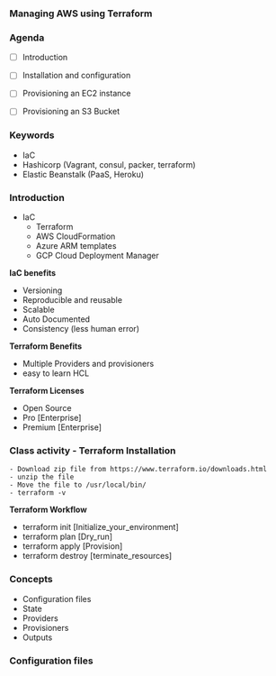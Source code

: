 ### ###############################
### Managing AWS using Terraform
### ###############################


### Agenda

- [ ] Introduction
- [ ] Installation and configuration
- [ ] Provisioning an EC2 instance
- [ ] Provisioning an S3 Bucket


### Keywords
- IaC
- Hashicorp (Vagrant, consul, packer, terraform)
- Elastic Beanstalk (PaaS, Heroku)

### Introduction

- IaC
    - Terraform
    - AWS CloudFormation
    - Azure ARM templates
    - GCP Cloud Deployment Manager

**IaC benefits**
- Versioning
- Reproducible and reusable
- Scalable
- Auto Documented
- Consistency (less human error)

**Terraform Benefits**
- Multiple Providers and provisioners
- easy to learn HCL


**Terraform Licenses**
- Open Source
- Pro [Enterprise]
- Premium [Enterprise]

### Class activity - Terraform Installation
```
- Download zip file from https://www.terraform.io/downloads.html
- unzip the file
- Move the file to /usr/local/bin/
- terraform -v
```

**Terraform Workflow**

- terraform init  [Initialize_your_environment]
- terraform plan [Dry_run]
- terraform apply [Provision]
- terraform destroy [terminate_resources]

### Concepts


- Configuration files
- State
- Providers
- Provisioners
- Outputs


### Configuration files



